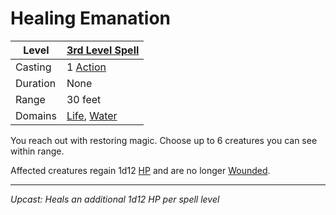 # Healing Emanation

| Level    | [3rd Level Spell](3rd%20Level%20Spells.md)                                     |
| -------- | ------------------------------------------------------------------------------ |
| Casting  | 1 [Action](../../../../Game%20Procedures/Core%20Procedures/Action.md)          |
| Duration | None                                                                           |
| Range    | 30 feet                                                                        |
| Domains  | [Life](../../Spell%20Domains/Life.md), [Water](../../Spell%20Domains/Water.md) |

You reach out with restoring magic. Choose up to 6 creatures you can see within range.

Affected creatures regain 1d12 [HP](../../../../Player%20Characters/Derived%20Statistics/Hit%20Points.md) and are no longer [Wounded](../../../../Game%20Procedures/Conditions/Wounded.md).

---
*Upcast: Heals an additional 1d12 HP per spell level*
